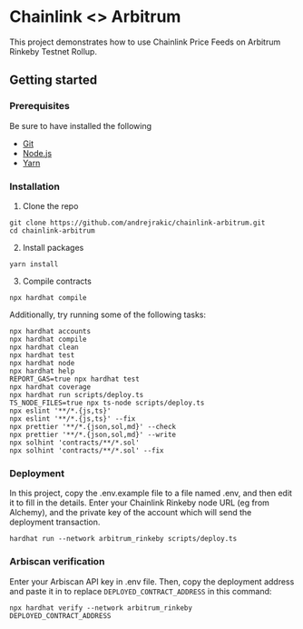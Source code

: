 # Chainlink <> Arbitrum

This project demonstrates how to use Chainlink Price Feeds on Arbitrum Rinkeby Testnet Rollup.

## Getting started

### Prerequisites

Be sure to have installed the following

- [Git](https://git-scm.com/book/en/v2/Getting-Started-Installing-Git)
- [Node.js](https://nodejs.org/en/download/)
- [Yarn](https://yarnpkg.com/getting-started/install) 

### Installation

1) Clone the repo
```
git clone https://github.com/andrejrakic/chainlink-arbitrum.git
cd chainlink-arbitrum
```
2) Install packages
```
yarn install
```
3) Compile contracts
```
npx hardhat compile
```

Additionally, try running some of the following tasks:

```shell
npx hardhat accounts
npx hardhat compile
npx hardhat clean
npx hardhat test
npx hardhat node
npx hardhat help
REPORT_GAS=true npx hardhat test
npx hardhat coverage
npx hardhat run scripts/deploy.ts
TS_NODE_FILES=true npx ts-node scripts/deploy.ts
npx eslint '**/*.{js,ts}'
npx eslint '**/*.{js,ts}' --fix
npx prettier '**/*.{json,sol,md}' --check
npx prettier '**/*.{json,sol,md}' --write
npx solhint 'contracts/**/*.sol'
npx solhint 'contracts/**/*.sol' --fix
```

### Deployment

In this project, copy the .env.example file to a file named .env, and then edit it to fill in the details. Enter your Chainlink Rinkeby node URL (eg from Alchemy), and the private key of the account which will send the deployment transaction.

```shell
hardhat run --network arbitrum_rinkeby scripts/deploy.ts
```

### Arbiscan verification

Enter your Arbiscan API key in .env file. Then, copy the deployment address and paste it in to replace `DEPLOYED_CONTRACT_ADDRESS` in this command:

```shell
npx hardhat verify --network arbitrum_rinkeby DEPLOYED_CONTRACT_ADDRESS 
```
